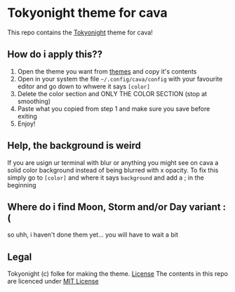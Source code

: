 # Tokyonight theme for cava
This repo contains the [Tokyonight](https://github.com/folke/tokyonight.nvim) theme for cava!

## How do i apply this??
1. Open the theme you want from [themes](themes) and copy it's contents
2. Open in your system the file ```~/.config/cava/config``` with your favourite editor and go down to whwere it says ```[color]```
3. Delete the color section and ONLY THE COLOR SECTION (stop at smoothing)
4. Paste what you copied from step 1 and make sure you save before exiting
5. Enjoy!

## Help, the background is weird
If you are usign ur terminal with blur or anything you might see on cava a solid color background instead of being blurred with x opacity.
To fix this simply go to ```[color]``` and where it says ```background``` and add a ; in the beginning 

## Where do i find Moon, Storm and/or Day variant :(
so uhh, i haven't done them yet... you will have to wait a bit

## Legal
Tokyonight (c) folke for making the theme. [License](Tokyonight_LICENSE)
The contents in this repo are licenced under [MIT License](LICENSE)
